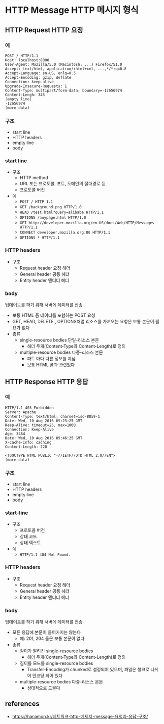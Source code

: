 # HTTP Message HTTP 메시지 형식

## HTTP Request HTTP 요청
### 예
```
POST / HTTP/1.1 
Host: localhost:8000
User-Agent: Mozilla/5.0 (Macintosh; ...) Firefox/51.0
Accept: text/html, application/xhtml+xml, ...,*/*;q=0.8
Accept-Language: en-US, enlq=0.5
Accept-Encoding: gzip, deflate
Connection: keep-alive
Upgrade-Insecure-Requests: 1
Content-Type: multipart/form-data; boundary=-12656974
Content-Lengh: 345
(empty line)
-12656974
(more data)
```
### 구조
- start line
- HTTP headers
- empty line
- body

### start line
- 구조
  - HTTP method
  - URL 또는 프로토콜, 포트, 도메인의 절대경로 등
  - 프로토콜 버전
- 예
  - `POST / HTTP 1.1`
  - `GET /background.png HTTP/1.0`
  - `HEAD /test.html?query=alibaba HTTP/1.1`
  - `OPTIONS /anypage.html HTTP/1.0`
  - `GET http://developer.mozilla.org/en-US/docs/Web/HTTP/Messages HTTP/1.1`
  - `CONNECT developer.mozilla.org:80 HTTP/1.1`
  - `OPTIONS * HTTP/1.1`

### HTTP headers
- 구조
  - Request header 요청 헤더
  - General header 공통 헤더
  - Entity header 엔티티 헤더

### body
업데이트를 하기 위해 서버에 데이터를 전송 
- 보통 HTML 폼 데이터를 포함하는 POST 요청
- GET, HEAD, DELETE , OPTIONS처럼 리소스를 가져오는 요청은 보통 본문이 필요가 없다
- 종류
  - single-resource bodies 단일-리소스 본문
    - 헤더 두개(Content-Type와 Content-Length)로 정의
  - multiple-resource bodies 다중-리소스 본문
    - 파트 마다 다른 정보를 지님
    - 보통 HTML 폼과 관련있다

## HTTP Response HTTP 응답
### 예
```
HTTP/1.1 403 Forbidden
Server: Apache
Content-Type: text/html; charset=iso-8859-1
Date: Wed, 10 Aug 2016 09:23:25 GMT
Keep-Alive: timeout=25, max=1000
Connection: Keep-Alive
Age: 3464
Date: Wed, 10 Aug 2016 09:46:25 GMT
X-Cache-Info: caching
Content-Length: 220

<!DOCTYPE HTML PUBLIC "-//IETF//DTD HTML 2.0//EN">
(more data)
```
### 구조
- start line
- HTTP headers
- empty line
- body

### start-line
- 구조
  - 프로토콜 버전
  - 상태 코드
  - 상태 텍스트
- 예
  - `HTTP/1.1 404 Not Found.`

### HTTP headers
- 구조
  - Request header 요청 헤더
  - General header 공통 헤더
  - Entity header 엔티티 헤더

### body
업데이트를 하기 위해 서버에 데이터를 전송 
- 모든 응답에 본문이 들어가지는 않는다
  - 예: 201, 204 들은 보통 본문이 없다
- 종류
  - 길이가 알려진 single-resource bodies
    - 헤더 두개(Content-Type와 Content-Length)로 정의
  - 길이를 모드를 single-resource bodies
    - Transfer-Encoding가 chunked로 설정되어 있으며, 파일은 청크로 나뉘어 인코딩 되어 있다
  - multiple-resource bodies 다중-리소스 본문
    - 상대적으로 드물다

## references
- https://hanamon.kr/네트워크-http-메세지-message-요청과-응답-구조/
